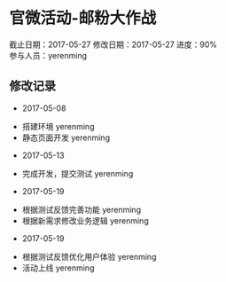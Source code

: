 # 官微活动-邮粉大作战
截止日期：2017-05-27 
修改日期：2017-05-27
进度：90%  
参与人员：yerenming  

## 修改记录 
- 2017-05-08
* 搭建环境 yerenming
* 静态页面开发 yerenming

- 2017-05-13
* 完成开发，提交测试 yerenming

- 2017-05-19
* 根据测试反馈完善功能 yerenming
* 根据新需求修改业务逻辑 yerenming

- 2017-05-19
* 根据测试反馈优化用户体验 yerenming
* 活动上线 yerenming
